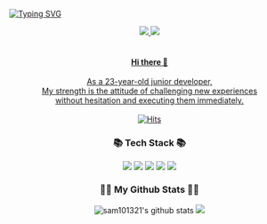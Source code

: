 

[![Typing SVG](https://readme-typing-svg.demolab.com?font=Lobster&size=60&duration=4000&pause=1000&color=2E94F5FF&center=true&vCenter=true&width=1000&height=80&lines=Hi+I'm+Frontend+Developer)](https://git.io/typing-svg)


<!-- ![header](https://capsule-render.vercel.app/api?type=waving&color=6DA9E4&height=200&section=header&text=WELCOME%20&fontSize=50&fontAlignY=40&fontColor=FFFFFF)


 -->
 <div align="center">
<a href="https://https://velog.io/@sam101321"><img src="https://img.shields.io/badge/Blog-000000?style=flat-square&logo=Velog&logoColor=white"/> <a href=https://mail.google.com /><img src="https://img.shields.io/badge/sam010321@gmail.com-E34F26?style=flat-square&logo=gmail&logoColor=white"/> 
</div>
 <br />
 <div align="center">
  
 #### Hi there 👋

As a 23-year-old junior developer,<br />
My strength is the attitude of challenging new experiences 
<br />  without hesitation and executing them immediately.
<br />
<br /> 
[![Hits](https://hits.seeyoufarm.com/api/count/incr/badge.svg?url=https%3A%2F%2Fgithub.com%2Fsam101321%2Fhit-counter&count_bg=%2379C83D&title_bg=%23555555&icon=&icon_color=%23E7E7E7&title=hits&edge_flat=false)](https://hits.seeyoufarm.com)
<br />
### 📚 Tech Stack 📚

<img src="https://img.shields.io/badge/HTML-E34F26?style=flat-square&logo=html5&logoColor=white"/> <img src="https://img.shields.io/badge/CSS-1572B6?style=flat-square&logo=CSS3&logoColor=white"/> <img src="https://img.shields.io/badge/JavaScript-F7DF1E?style=flat-square&logo=JavaScript&logoColor=black"/> <img src="https://img.shields.io/badge/TypeScript-3178C6?style=flat-square&logo=TypeScript&logoColor=white"/> <img src="https://img.shields.io/badge/React-61DAFB?style=flat-square&logo=React&logoColor=white"> 

<!-- <img src="https://img.shields.io/badge/Python-3776AB?style=flat-square&logo=Python&logoColor=white"> <img src="https://img.shields.io/badge/Django-092E20?style=flat-square&logo=Django&logoColor=white"> <img src="https://img.shields.io/badge/MySQL-4479A1?style=flat-square&logo=MySQL&logoColor=white">  <img src="https://img.shields.io/badge/AmazonAWS-232F3E?style=flat-square&logo=amazonaws&logoColor=white"> -->

</div>


<h3 align="center">👩‍💻 My Github Stats 👩‍💻</h3>

<div align="center">
<!--  <a href="s">
  <img src="https://github-readme-stats.vercel.app/api?username=sam101321&theme=tokyonight&show_icons=true" width="42%" />
</a>
 <a href="s">
  <img src="https://github-readme-stats.vercel.app/api/top-langs/?username=sam101321&exclude_repo=dkssud8150.github.io&layout=compact&theme=tokyonight" />
</a> -->


![sam101321's github stats](https://github-readme-stats.vercel.app/api?username=sam101321&show_icons=true)
<img src="https://github-readme-stats.vercel.app/api/top-langs/?username=sam101321&layout=compact&hide_border=true">

</div>
